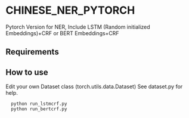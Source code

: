 # CHINESE_NER_PYTORCH
Pytorch Version for NER, Include LSTM (Random initialized Embeddings)+CRF or BERT Embeddings+CRF

## Requirements

## How to use

Edit your own Dataset class (torch.utils.data.Dataset)
See dataset.py for help.

      python run_lstmcrf.py
      python run_bertcrf.py
      
      
